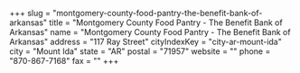 +++
slug = "montgomery-county-food-pantry-the-benefit-bank-of-arkansas"
title = "Montgomery County Food Pantry - The Benefit Bank of Arkansas"
name = "Montgomery County Food Pantry - The Benefit Bank of Arkansas"
address = "117 Ray Street"
cityIndexKey = "city-ar-mount-ida"
city = "Mount Ida"
state = "AR"
postal = "71957"
website = ""
phone = "870-867-7168"
fax = ""
+++
